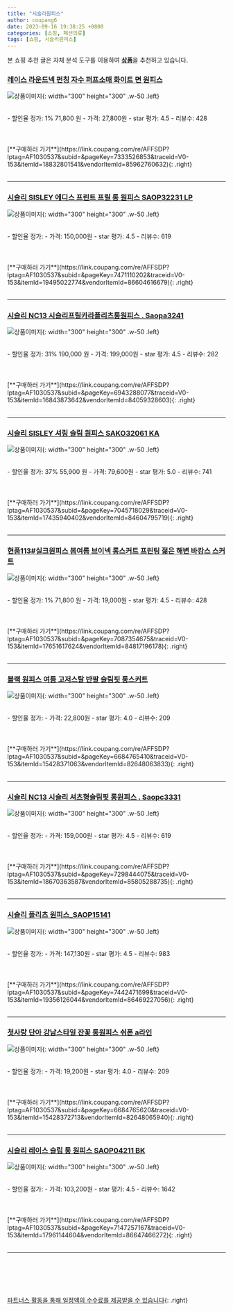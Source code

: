 ```yaml
---
title: "시슬리원피스"
author: coupang6
date: 2023-09-16 19:38:25 +0800
categories: [쇼핑, 패션의류]
tags: [쇼핑, 시슬리원피스]
---
```


본 쇼핑 추천 글은 자체 분석 도구를 이용하여 [**상품**](https://link.coupang.com/a/bao1ui)을 추천하고 있습니다.

### [레이스 라운드넥 펀칭 자수 퍼프소매 화이트 면 원피스](https://link.coupang.com/re/AFFSDP?lptag=AF1030537&subid=&pageKey=7333526853&traceid=V0-153&itemId=18832801541&vendorItemId=85962760632)

![상품이미지](https://thumbnail8.coupangcdn.com/thumbnails/remote/230x230ex/image/vendor_inventory/bd3d/5280b1f814ec7fc66e964bb925a1df90284b5aa9127138ce4642c00afa28.jpg){: width="300" height="300" .w-50 .left}


<br>
- 할인율 정가: 1%  71,800   원
- 가격: 27,800원
- star 평가: 4.5
- 리뷰수: 428
<br>
<br>
<br>
<br>
[**구매하러 가기**](https://link.coupang.com/re/AFFSDP?lptag=AF1030537&subid=&pageKey=7333526853&traceid=V0-153&itemId=18832801541&vendorItemId=85962760632){: .right}
<br>
<br>

---

### [시슬리 SISLEY 에디스 프린트 프릴 롱 원피스 SAOP32231 LP](https://link.coupang.com/re/AFFSDP?lptag=AF1030537&subid=&pageKey=7471110202&traceid=V0-153&itemId=19495022774&vendorItemId=86604616679)

![상품이미지](https://thumbnail9.coupangcdn.com/thumbnails/remote/230x230ex/image/vendor_inventory/7113/3a1bfdbece71605d325cdcc971d6c9421f5b6c2f52c99b512cc7375911c7.jpg){: width="300" height="300" .w-50 .left}


<br>
- 할인율 정가: 
- 가격: 150,000원
- star 평가: 4.5
- 리뷰수: 619
<br>
<br>
<br>
<br>
[**구매하러 가기**](https://link.coupang.com/re/AFFSDP?lptag=AF1030537&subid=&pageKey=7471110202&traceid=V0-153&itemId=19495022774&vendorItemId=86604616679){: .right}
<br>
<br>

---

### [시슬리 NC13 시슬리프릴카라플리츠롱원피스 . Saopa3241](https://link.coupang.com/re/AFFSDP?lptag=AF1030537&subid=&pageKey=6943288077&traceid=V0-153&itemId=16843873642&vendorItemId=84059328603)

![상품이미지](https://thumbnail6.coupangcdn.com/thumbnails/remote/230x230ex/image/vendor_inventory/87c1/ea8e2563199fecedeeaaf990a79499654d774732fc8adc549d38f2b6fb82.jpg){: width="300" height="300" .w-50 .left}


<br>
- 할인율 정가: 31%  190,000   원
- 가격: 199,000원
- star 평가: 4.5
- 리뷰수: 282
<br>
<br>
<br>
<br>
[**구매하러 가기**](https://link.coupang.com/re/AFFSDP?lptag=AF1030537&subid=&pageKey=6943288077&traceid=V0-153&itemId=16843873642&vendorItemId=84059328603){: .right}
<br>
<br>

---

### [시슬리 SISLEY 셔링 슬림 원피스 SAKO32061 KA](https://link.coupang.com/re/AFFSDP?lptag=AF1030537&subid=&pageKey=7045718029&traceid=V0-153&itemId=17435940402&vendorItemId=84604795719)

![상품이미지](https://thumbnail10.coupangcdn.com/thumbnails/remote/230x230ex/image/vendor_inventory/1c6c/b500faf8dfb9bf23432627e49b01101848ccf28c01b8f51e0bff4d530e63.jpg){: width="300" height="300" .w-50 .left}


<br>
- 할인율 정가: 37%  55,900   원
- 가격: 79,600원
- star 평가: 5.0
- 리뷰수: 741
<br>
<br>
<br>
<br>
[**구매하러 가기**](https://link.coupang.com/re/AFFSDP?lptag=AF1030537&subid=&pageKey=7045718029&traceid=V0-153&itemId=17435940402&vendorItemId=84604795719){: .right}
<br>
<br>

---

### [현품113#실크원피스 봄여름 브이넥 롱스커트 프린팅 젊은 해변 바캉스 스커트](https://link.coupang.com/re/AFFSDP?lptag=AF1030537&subid=&pageKey=7087354675&traceid=V0-153&itemId=17651617624&vendorItemId=84817196178)

![상품이미지](https://thumbnail9.coupangcdn.com/thumbnails/remote/230x230ex/image/vendor_inventory/d641/17f1ca5e020f6056f52f67fab059b2fdbb149ee67e7cde17c2b19785a875.jpg){: width="300" height="300" .w-50 .left}


<br>
- 할인율 정가: 1%  71,800   원
- 가격: 19,000원
- star 평가: 4.5
- 리뷰수: 428
<br>
<br>
<br>
<br>
[**구매하러 가기**](https://link.coupang.com/re/AFFSDP?lptag=AF1030537&subid=&pageKey=7087354675&traceid=V0-153&itemId=17651617624&vendorItemId=84817196178){: .right}
<br>
<br>

---

### [블랙 원피스 여름 고저스탈 반팔 슬림핏 롱스커트](https://link.coupang.com/re/AFFSDP?lptag=AF1030537&subid=&pageKey=6684765410&traceid=V0-153&itemId=15428371063&vendorItemId=82648063833)

![상품이미지](https://thumbnail9.coupangcdn.com/thumbnails/remote/230x230ex/image/vendor_inventory/debf/c5c3adb5059f71fa20b4e53559fe6a4655a2e44f00f7bd904480faa5791c.png){: width="300" height="300" .w-50 .left}


<br>
- 할인율 정가: 
- 가격: 22,800원
- star 평가: 4.0
- 리뷰수: 209
<br>
<br>
<br>
<br>
[**구매하러 가기**](https://link.coupang.com/re/AFFSDP?lptag=AF1030537&subid=&pageKey=6684765410&traceid=V0-153&itemId=15428371063&vendorItemId=82648063833){: .right}
<br>
<br>

---

### [시슬리 NC13 시슬리 셔츠형슬림핏 롱원피스 . Saopc3331](https://link.coupang.com/re/AFFSDP?lptag=AF1030537&subid=&pageKey=7298444075&traceid=V0-153&itemId=18670363587&vendorItemId=85805288735)

![상품이미지](https://thumbnail10.coupangcdn.com/thumbnails/remote/230x230ex/image/vendor_inventory/d83d/b68984ddcbf579d986fa66a9103931469d1858e220413729ba56bb0fcc81.jpg){: width="300" height="300" .w-50 .left}


<br>
- 할인율 정가: 
- 가격: 159,000원
- star 평가: 4.5
- 리뷰수: 619
<br>
<br>
<br>
<br>
[**구매하러 가기**](https://link.coupang.com/re/AFFSDP?lptag=AF1030537&subid=&pageKey=7298444075&traceid=V0-153&itemId=18670363587&vendorItemId=85805288735){: .right}
<br>
<br>

---

### [시슬리 플리츠 원피스_SAOP15141](https://link.coupang.com/re/AFFSDP?lptag=AF1030537&subid=&pageKey=7442471699&traceid=V0-153&itemId=19356126044&vendorItemId=86469227056)

![상품이미지](https://thumbnail9.coupangcdn.com/thumbnails/remote/230x230ex/image/vendor_inventory/286e/13192a0201fa78532a5d3084eda9dd7e9ed3da05768e2e84713b7fe4dfa9.jpg){: width="300" height="300" .w-50 .left}


<br>
- 할인율 정가: 
- 가격: 147,130원
- star 평가: 4.5
- 리뷰수: 983
<br>
<br>
<br>
<br>
[**구매하러 가기**](https://link.coupang.com/re/AFFSDP?lptag=AF1030537&subid=&pageKey=7442471699&traceid=V0-153&itemId=19356126044&vendorItemId=86469227056){: .right}
<br>
<br>

---

### [첫사랑 단아 강남스타일 잔꽃 롱원피스 쉬폰 a라인](https://link.coupang.com/re/AFFSDP?lptag=AF1030537&subid=&pageKey=6684765620&traceid=V0-153&itemId=15428372713&vendorItemId=82648065940)

![상품이미지](https://thumbnail6.coupangcdn.com/thumbnails/remote/230x230ex/image/vendor_inventory/a7f4/5301b29867310c9a48c87ed9006a1594e38aba6a05fe5b0fc62d5a587ada.png){: width="300" height="300" .w-50 .left}


<br>
- 할인율 정가: 
- 가격: 19,200원
- star 평가: 4.0
- 리뷰수: 209
<br>
<br>
<br>
<br>
[**구매하러 가기**](https://link.coupang.com/re/AFFSDP?lptag=AF1030537&subid=&pageKey=6684765620&traceid=V0-153&itemId=15428372713&vendorItemId=82648065940){: .right}
<br>
<br>

---

### [시슬리 레이스 슬립 롱 원피스 SAOP04211 BK](https://link.coupang.com/re/AFFSDP?lptag=AF1030537&subid=&pageKey=7147257167&traceid=V0-153&itemId=17961144604&vendorItemId=86647466272)

![상품이미지](https://thumbnail7.coupangcdn.com/thumbnails/remote/230x230ex/image/vendor_inventory/59e6/02af72eb64457f73d22a667f60901bbc1ab98ba50b22717aa44a332e4beb.jpg){: width="300" height="300" .w-50 .left}


<br>
- 할인율 정가: 
- 가격: 103,200원
- star 평가: 4.5
- 리뷰수: 1642
<br>
<br>
<br>
<br>
[**구매하러 가기**](https://link.coupang.com/re/AFFSDP?lptag=AF1030537&subid=&pageKey=7147257167&traceid=V0-153&itemId=17961144604&vendorItemId=86647466272){: .right}
<br>
<br>

---
<br><br><br><br><br> [파트너스 활동을 통해 일정액의 수수료를 제공받을 수 있습니다](https://link.coupang.com/a/bao1ui){: .right}